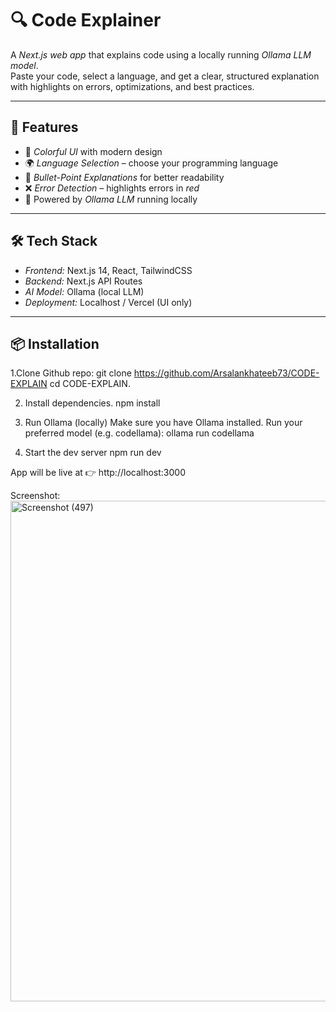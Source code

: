 # 🔍 Code Explainer

A *Next.js web app* that explains code using a locally running *Ollama LLM model*.  
Paste your code, select a language, and get a clear, structured explanation with highlights on errors, optimizations, and best practices.

---

## 🚀 Features
- 🌈 *Colorful UI* with modern design  
- 🌍 *Language Selection* – choose your programming language  
- 📑 *Bullet-Point Explanations* for better readability  
- ❌ *Error Detection* – highlights errors in *red*  
- 🤖 Powered by *Ollama LLM* running locally  

---

## 🛠 Tech Stack
- *Frontend:* Next.js 14, React, TailwindCSS  
- *Backend:* Next.js API Routes  
- *AI Model:* Ollama (local LLM)  
- *Deployment:* Localhost / Vercel (UI only)  

---

## 📦 Installation

1.Clone Github repo:
git clone https://github.com/Arsalankhateeb73/CODE-EXPLAIN
cd CODE-EXPLAIN.

2. Install dependencies.
npm install

3. Run Ollama (locally) Make sure you have Ollama installed.
Run your preferred model (e.g. codellama):
ollama run codellama

4. Start the dev server
npm run dev

App will be live at 👉 http://localhost:3000

Screenshot:<img width="741" height="801" alt="Screenshot (497)" src="https://github.com/user-attachments/assets/2715b822-e024-46d1-a644-8e6fedc4a3f6" />
